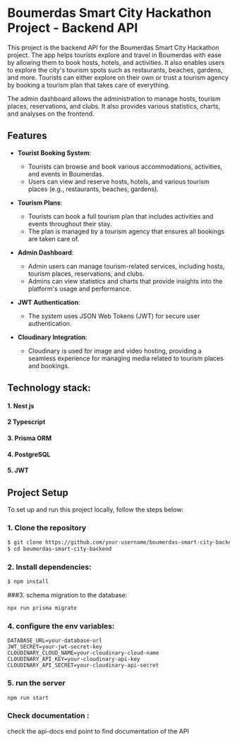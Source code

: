 # Boumerdas Smart City Hackathon Project - Backend API

This project is the backend API for the Boumerdas Smart City Hackathon project. The app helps tourists explore and travel in Boumerdas with ease by allowing them to book hosts, hotels, and activities. It also enables users to explore the city's tourism spots such as restaurants, beaches, gardens, and more. Tourists can either explore on their own or trust a tourism agency by booking a tourism plan that takes care of everything.

The admin dashboard allows the administration to manage hosts, tourism places, reservations, and clubs. It also provides various statistics, charts, and analyses on the frontend.

## Features

- **Tourist Booking System**: 
  - Tourists can browse and book various accommodations, activities, and events in Boumerdas.
  - Users can view and reserve hosts, hotels, and various tourism places (e.g., restaurants, beaches, gardens).
  
- **Tourism Plans**: 
  - Tourists can book a full tourism plan that includes activities and events throughout their stay.
  - The plan is managed by a tourism agency that ensures all bookings are taken care of.

- **Admin Dashboard**: 
  - Admin users can manage tourism-related services, including hosts, tourism places, reservations, and clubs.
  - Admins can view statistics and charts that provide insights into the platform's usage and performance.

- **JWT Authentication**: 
  - The system uses JSON Web Tokens (JWT) for secure user authentication.

- **Cloudinary Integration**: 
  - Cloudinary is used for image and video hosting, providing a seamless experience for managing media related to tourism places and bookings.
## Technology stack: 
#### 1. Nest js
#### 2 Typescript
#### 3. Prisma ORM
#### 4. PostgreSQL
#### 5. JWT


## Project Setup

To set up and run this project locally, follow the steps below:

### 1. Clone the repository

```bash
$ git clone https://github.com/your-username/boumerdas-smart-city-backend.git
$ cd boumerdas-smart-city-backend
```
### 2. Install dependencies:
```bash
$ npm install
```
###3. schema migration to the database:
```bash
npx run prisma migrate 
```
### 4. configure the env variables: 
```.env
DATABASE_URL=your-database-url
JWT_SECRET=your-jwt-secret-key
CLOUDINARY_CLOUD_NAME=your-cloudinary-cloud-name
CLOUDINARY_API_KEY=your-cloudinary-api-key
CLOUDINARY_API_SECRET=your-cloudinary-api-secret

```

### 5. run the server 
```bash
npm run start
```

### Check documentation :
check the api-docs end point to find documentation of the API

